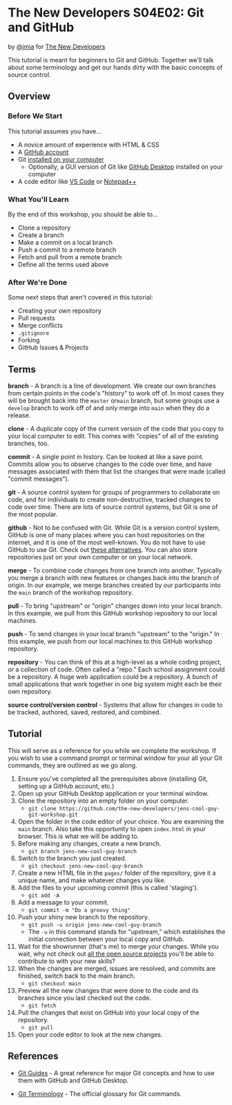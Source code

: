 # The New Developers S04E02: Git and GitHub

by [@jmia](https://github.com/jmia) for [The New Developers](https://thenewdevelopers.com)

This tutorial is meant for beginners to Git and GitHub. Together we'll talk about some terminology and get our hands dirty with the basic concepts of source control.

## Overview

### Before We Start

This tutorial assumes you have... 

- A novice amount of experience with HTML & CSS
- A [GitHub account](https://github.com/join)
- Git [installed on your computer](https://github.com/git-guides/install-git)
  - Optionally, a GUI version of Git like [GitHub Desktop](https://github.com/git-guides/install-git#install-git-using-github-desktop) installed on your computer
- A code editor like [VS Code](https://code.visualstudio.com/) or [Notepad++](https://notepad-plus-plus.org/downloads/)

### What You'll Learn

By the end of this workshop, you should be able to...

- Clone a repository
- Create a branch
- Make a commit on a local branch
- Push a commit to a remote branch
- Fetch and pull from a remote branch
- Define all the terms used above

### After We're Done

Some next steps that aren't covered in this tutorial:

- Creating your own repository
- Pull requests
- Merge conflicts
- `.gitignore`
- Forking
- GitHub Issues & Projects

## Terms

**branch** - A branch is a line of development. We create our own branches from certain points in the code's "history" to work off of. In most cases they will be brought back into the `master` or`main` branch, but some groups use a `develop` branch to work off of and only merge into `main` when they do a release.

**clone** - A duplicate copy of the current version of the code that you copy to your local computer to edit. This comes with "copies" of all of the existing branches, too.

**commit** - A single point in history. Can be looked at like a save point. Commits allow you to observe changes to the code over time, and have messages associated with them that list the changes that were made (called "commit messages").

**git** - A source control system for groups of programmers to collaborate on code, and for individuals to create non-destructive, tracked changes to code over time. There are lots of source control systems, but Git is one of the most popular.

**github** - Not to be confused with Git. While Git is a version control system, GitHub is one of many places where you can host repositories on the internet, and it is one of the most well-known. You do not have to use GitHub to use Git. Check out [these alternatives](https://opensource.com/article/18/8/github-alternatives). You can also store repositories just on your own computer or on your local network.

**merge** - To combine code changes from one branch into another. Typically you merge a branch with new features or changes back into the branch of origin. In our example, we merge branches created by our participants into the `main` branch of the workshop repository.

**pull** - To bring "upstream" or "origin" changes down into your local branch. In this example, we pull from this GitHub workshop repository to our local machines.

**push** - To send changes in your local branch "upstream" to the "origin." In this example, we push from our local machines to this GitHub workshop repository.

**repository** - You can think of this at a high-level as a whole coding project, or a collection of code. Often called a "repo." Each school assignment could be a repository. A huge web application could be a repository. A bunch of small applications that work together in one big system might each be their own repository.

**source control/version control** - Systems that allow for changes in code to be tracked, authored, saved, restored, and combined. 

## Tutorial

This will serve as a reference for you while we complete the workshop. If you wish to use a command prompt or terminal window for your all your Git commands, they are outlined as we go along.

1. Ensure you've completed all the prerequisites above (installing Git, setting up a GitHub account, etc.)
2. Open up your GitHub Desktop application or your terminal window.
3. Clone the repository into an empty folder on your computer.
   - `git clone https://github.com/the-new-developers/jens-cool-guy-git-workshop.git`
4. Open the folder in the code editor of your choice. You are examining the `main` branch. Also take this opportunity to open `index.html` in your browser. This is what we will be adding to.
5. Before making any changes, create a new branch.
   - `git branch jens-new-cool-guy-branch`
6. Switch to the branch you just created.
   - `git checkout jens-new-cool-guy-branch`
7. Create a new HTML file in the `pages/` folder of the repository, give it a unique name, and make whatever changes you like.
8. Add the files to your upcoming commit (this is called 'staging').
   - `git add -A`
9. Add a message to your commit.
   - `git commit -m "Do a groovy thing"`
10. Push your shiny new branch to the repository.
    - `git push -u origin jens-new-cool-guy-branch`
    - The `-u` in this command stands for "upstream," which establishes the initial connection between your local copy and GitHub.
11. Wait for the showrunner (that's me) to merge your changes. While you wait, why not check out [all the open source projects](https://github.com/explore) you'll be able to contribute to with your new skills?
12. When the changes are merged, issues are resolved, and commits are finished, switch back to the main branch.
    - `git checkout main`
13. Preview all the new changes that were done to the code and its branches since you last checked out the code.
    - `git fetch`
14. Pull the changes that exist on GitHub into your local copy of the repository.
    - `git pull`
15. Open your code editor to look at the new changes.

## References

- [Git Guides](https://github.com/git-guides/) - A great reference for major Git concepts and how to use them with GitHub and GitHub Desktop.

- [Git Terminology](https://git-scm.com/docs/gitglossary) - The official glossary for Git commands.

